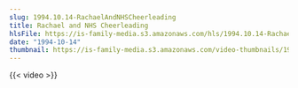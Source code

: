 ```yaml
---
slug: 1994.10.14-RachaelAndNHSCheerleading
title: Rachael and NHS Cheerleading
hlsFile: https://is-family-media.s3.amazonaws.com/hls/1994.10.14-RachaelAndNHSCheerleading/1994.10.14-RachaelAndNHSCheerleading.m3u8
date: "1994-10-14"
thumbnail: https://is-family-media.s3.amazonaws.com/video-thumbnails/1994.10.14-RachaelAndNHSCheerleading.png
---
```

{{< video >}}

